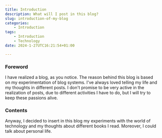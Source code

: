 ```yaml
---
title: Introduction 
description: What will I post in this blog?
slug: introduction-of-my-blog
categories:
    - Introduction
tags:
    - Introduction
    - Technology
date: 2024-1-27UTC16:21:54+01:00

---
```

### Foreword

I have realized a blog, as you notice. The reason behind this blog is based on my experimentation of blog systems. I've always loved telling my life and my thoughts in different posts. I don't promise to be very active in the realization of posts, due to different activities I have to do, but I will try to keep these passions alive.

### Contents

Anyway, I decided to insert in this blog my experiments with the world of technology and my thoughts about different books I read. 
Moreover, I could talk about personal life.
